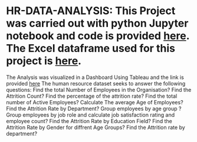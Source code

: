 # HR-DATA-ANALYSIS: This Project was carried out with python Jupyter notebook and code is provided [here](https://github.com/Joyce696/HR-DATA-ANALYSIS/blob/d46f9994f7053ddef72c35661c25112196fc0733/HR_DATA%20%20%20Analysis.ipynb). The Excel dataframe used for this project is [here](https://github.com/Joyce696/HR-DATA-ANALYSIS/blob/9a16c516527259bc6b5beee642162a6509b25350/HR_Data.xlsx).
The Analysis was visualized in a Dashboard Using Tableau and the link is provided [here]()
The human resource dataset seeks to answer the following questions:
Find the total Number of Employees in the Organisation?
Find the Attrition Count?
Find the percentage of the attrition rate?
Find the total number of Active Employees?
Calculate The average Age of Employees?
Find the Attrition Rate by Department?
Group employees by age group ?
Group employees by job role and calculate job satisfaction rating and employee count?
Find the Attrition Rate by Education Field?
Find the Attrition Rate by Gender for diffrent Age Groups?
Find the Attrition rate by department?
